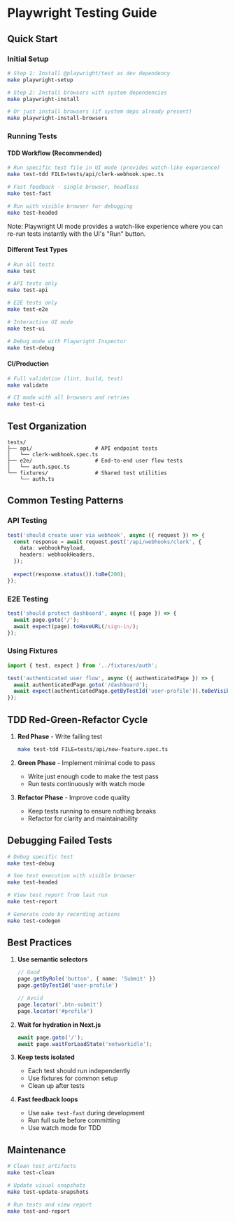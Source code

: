 # Playwright Testing Guide

## Quick Start

### Initial Setup
```bash
# Step 1: Install @playwright/test as dev dependency
make playwright-setup

# Step 2: Install browsers with system dependencies
make playwright-install

# Or just install browsers (if system deps already present)
make playwright-install-browsers
```

### Running Tests

#### TDD Workflow (Recommended)
```bash
# Run specific test file in UI mode (provides watch-like experience)
make test-tdd FILE=tests/api/clerk-webhook.spec.ts

# Fast feedback - single browser, headless
make test-fast

# Run with visible browser for debugging
make test-headed
```

Note: Playwright UI mode provides a watch-like experience where you can re-run tests instantly with the UI's "Run" button.

#### Different Test Types
```bash
# Run all tests
make test

# API tests only
make test-api

# E2E tests only
make test-e2e

# Interactive UI mode
make test-ui

# Debug mode with Playwright Inspector
make test-debug
```

#### CI/Production
```bash
# Full validation (lint, build, test)
make validate

# CI mode with all browsers and retries
make test-ci
```

## Test Organization

```
tests/
├── api/                    # API endpoint tests
│   └── clerk-webhook.spec.ts
├── e2e/                    # End-to-end user flow tests
│   └── auth.spec.ts
└── fixtures/               # Shared test utilities
    └── auth.ts
```

## Common Testing Patterns

### API Testing
```typescript
test('should create user via webhook', async ({ request }) => {
  const response = await request.post('/api/webhooks/clerk', {
    data: webhookPayload,
    headers: webhookHeaders,
  });
  
  expect(response.status()).toBe(200);
});
```

### E2E Testing
```typescript
test('should protect dashboard', async ({ page }) => {
  await page.goto('/');
  await expect(page).toHaveURL(/sign-in/);
});
```

### Using Fixtures
```typescript
import { test, expect } from '../fixtures/auth';

test('authenticated user flow', async ({ authenticatedPage }) => {
  await authenticatedPage.goto('/dashboard');
  await expect(authenticatedPage.getByTestId('user-profile')).toBeVisible();
});
```

## TDD Red-Green-Refactor Cycle

1. **Red Phase** - Write failing test
   ```bash
   make test-tdd FILE=tests/api/new-feature.spec.ts
   ```

2. **Green Phase** - Implement minimal code to pass
   - Write just enough code to make the test pass
   - Run tests continuously with watch mode

3. **Refactor Phase** - Improve code quality
   - Keep tests running to ensure nothing breaks
   - Refactor for clarity and maintainability

## Debugging Failed Tests

```bash
# Debug specific test
make test-debug

# See test execution with visible browser
make test-headed

# View test report from last run
make test-report

# Generate code by recording actions
make test-codegen
```

## Best Practices

1. **Use semantic selectors**
   ```typescript
   // Good
   page.getByRole('button', { name: 'Submit' })
   page.getByTestId('user-profile')
   
   // Avoid
   page.locator('.btn-submit')
   page.locator('#profile')
   ```

2. **Wait for hydration in Next.js**
   ```typescript
   await page.goto('/');
   await page.waitForLoadState('networkidle');
   ```

3. **Keep tests isolated**
   - Each test should run independently
   - Use fixtures for common setup
   - Clean up after tests

4. **Fast feedback loops**
   - Use `make test-fast` during development
   - Run full suite before committing
   - Use watch mode for TDD

## Maintenance

```bash
# Clean test artifacts
make test-clean

# Update visual snapshots
make test-update-snapshots

# Run tests and view report
make test-and-report
```